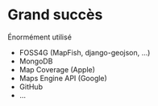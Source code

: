 <!SLIDE>

# Grand succès

Énormément utilisé

* FOSS4G (MapFish, django-geojson, …)
* MongoDB
* Map Coverage (Apple)
* Maps Engine API (Google)
* GitHub
* …
